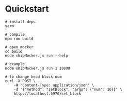 # Quickstart

    # install deps
    yarn

    # compile
    npm run build

    # open mocker
    cd build
    node shipMocker.js run --help

    # example
    node shipMocker.js run 1 10000

    # to change head block num
    curl -X POST \
        -H 'Content-Type: application/json' \
        -d '{"method": "setBlock", "args": {"num": 10}}' \
        http://localhost:6970/set_block
